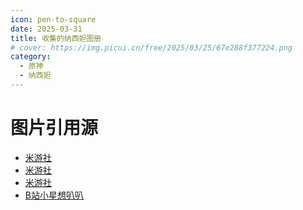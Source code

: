 ```yaml
---
icon: pen-to-square
date: 2025-03-31
title: 收集的纳西妲图册
# cover: https://img.picui.cn/free/2025/03/25/67e288f377224.png
category:
  - 原神
  - 纳西妲
---
```


# 图片引用源
- [米游社](https://www.miyoushe.com/ys/search?keyword=%E7%BA%B3%E8%A5%BF%E5%A6%B2%E5%A4%B4%E5%83%8F)
- [米游社](https://www.miyoushe.com/ys/article/58605805)
- [米游社](https://www.miyoushe.com/ys/article/58817540)
- [B站小星想叭叭](https://www.bilibili.com/opus/996731905049100289)
<script setup>
const images = [
      "https://bbs-static.miyoushe.com/static/2023/11/09/4c327f3674bae7f329ad23fe7ed3230a_2210302293908001989.gif"
   ,
      "https://upload-bbs.miyoushe.com/upload/2024/11/18/75379477/feed29c6a9ccfb28e5b578b5db763d7c_7508983661218060862.png "
   ,
      "https://upload-bbs.miyoushe.com/upload/2024/11/18/75379477/c72ca9f0f94c76a1eb488d2f2c7af810_6950212985487142144.png "
   ,
      "https://upload-bbs.miyoushe.com/upload/2024/11/18/75379477/3bda5d214441b1783d2c10f0d6bac186_5015177157385276362.png "
   ,
      "https://upload-bbs.miyoushe.com/upload/2024/11/18/75379477/9012fb89223b5d3dea062834e2aa6261_1262860886741071366.png "
   ,
      "https://upload-bbs.miyoushe.com/upload/2024/11/18/75379477/4ed0f10bb5487198baef864546962660_8758663125674557456.png "
   ,
      "https://upload-bbs.miyoushe.com/upload/2024/11/18/75379477/e574cd339a7448a0cb450c93bbd6befc_8367820524985928597.png"
   ,
      "https://upload-bbs.miyoushe.com/upload/2024/10/30/331437938/c4eea7c6ed9a510450c7a89f37e0a1f6_6616163766343364828.jpg"
   ,
      "https://upload-bbs.miyoushe.com/upload/2024/10/24/290479677/525a317466dd99d14defc0d0269880a2_1221361708832667054.jpg"
   ,
      "https://upload-bbs.miyoushe.com/upload/2024/10/27/178997782/350edd10af17113741c51d7f8666c9cf_7306607111604830398.png"
   ,
      "https://upload-bbs.miyoushe.com/upload/2024/11/10/167329909/df7881ad486e8d537eb5f96c5102dbd6_461896156362780777.png"
   ,
      "https://upload-bbs.miyoushe.com/upload/2024/11/02/17163434/af5c098da123d81bea7580b846f2afd4_665760101686379562.jpg"
   ,
      "https://upload-bbs.miyoushe.com/upload/2024/11/06/323646951/7b70807cbb810367b813b23f109034ea_6753608465966700834.png"
   ,
      "https://upload-bbs.miyoushe.com/upload/2024/10/22/195994824/adba443c7e7df8915ab0adf9df077084_7326552841137327317.jpg"
   ,
      "https://upload-bbs.miyoushe.com/upload/2024/10/24/409967350/a683d08644552dce9e14c86a68ad312f_3445424917413541407.jpg"
   ,
      "https://upload-bbs.miyoushe.com/upload/2024/10/27/73504815/1ea916de8bcb36601beae8705039de2a_6571356554620360206.jpeg"
   ,
      "https://upload-bbs.miyoushe.com/upload/2024/06/20/297908337/8e6d8dd1928aaa88b3c9c67c59ecceae_4084254375983888948.jpg"
   ,
      "https://upload-bbs.miyoushe.com/upload/2024/06/20/297908337/5469756b232bcc46eae9276b69ae3f15_1970142968840226223.jpg"
   ,
      "https://upload-bbs.miyoushe.com/upload/2024/06/20/297908337/685d70357ec273901905c05105194c71_3102254172790105418.jpg"
   ,
      "https://upload-bbs.miyoushe.com/upload/2024/06/20/297908337/831af7813cb78731388fb9c2ab6f56c0_4084137979538674158.png"
   ,
      "https://upload-bbs.miyoushe.com/upload/2024/10/21/286182206/16bad0d6f9b44115e62e9663d2d3de64_2850446749965531748.jpg"
   ,
      "https://upload-bbs.miyoushe.com/upload/2024/06/20/297908337/5469756b232bcc46eae9276b69ae3f15_1970142968840226223.jpg"
  ,
'https://s21.ax1x.com/2025/03/31/pEyCuaq.png',
'https://s21.ax1x.com/2025/03/31/pEyCKI0.png',
'https://s21.ax1x.com/2025/03/31/pEyCQiV.png',
'https://s21.ax1x.com/2025/03/31/pEyCeqs.png',
'https://s21.ax1x.com/2025/03/31/pEyCnZn.png',
'https://s21.ax1x.com/2025/03/31/pEyC1RU.png',
'https://upload-bbs.miyoushe.com/upload/2024/10/16/331962156/e886cbb5d98ce25cb1ffd6d3020b459f_5623650074159614024.jpg',
'https://upload-bbs.miyoushe.com/upload/2024/10/16/331962156/83aecc42cf50f53d25cceb2019112b09_4309609947616265937.jpg',
'https://upload-bbs.miyoushe.com/upload/2024/10/16/331962156/ca7694678127289a7efc4176cb73b8aa_1263413797947852574.jpg',
'https://upload-bbs.miyoushe.com/upload/2024/10/16/331962156/9b1448d3591c9903857395262a269f82_6127561720564571110.png',
'https://upload-bbs.miyoushe.com/upload/2024/10/16/331962156/79cdb774ed8843d141f923963468ff03_437835545447967753.jpg',
'https://upload-bbs.miyoushe.com/upload/2024/10/16/331962156/decde675d83a1b5b78fe05b2382b30ae_8653387997522367178.jpg',
'https://upload-bbs.miyoushe.com/upload/2024/10/16/331962156/565cccc45c0d3b362614523235db2132_8180827341011446391.jpg',
'https://upload-bbs.miyoushe.com/upload/2024/10/24/331962156/5c3ded2b14044d1c76fa278b7f4a281d_6865331496414990803.png',
'https://upload-bbs.miyoushe.com/upload/2024/11/12/331962156/5914cc5b6ecc103652356c1cdeafe16f_7558586473158503601.jpg'

]
</script>

<PhotoSwipe>
  <img v-for="image in images"
       :src="image" 
       style="width:50%" />
</PhotoSwipe>

